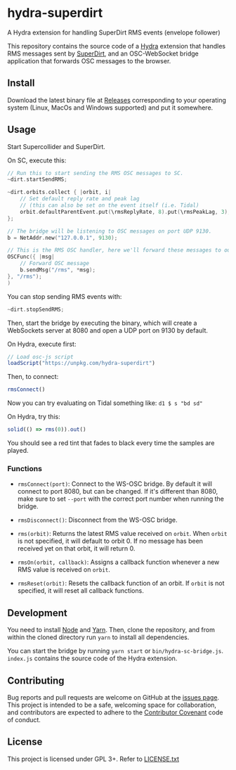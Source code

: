 # hydra-superdirt

A Hydra extension for handling SuperDirt RMS events (envelope follower)

This repository contains the source code of a [Hydra](https://hydra.ojack.xyz/)
extension that handles RMS messages sent by
[SuperDirt](https://github.com/musikinformatik/SuperDirt), and an OSC-WebSocket
bridge application that forwards OSC messages to the browser.

## Install

Download the latest binary file at
[Releases](https://github.com/munshkr/hydra-superdirt/releases) corresponding to
your operating system (Linux, MacOs and Windows supported) and put it somewhere.

## Usage

Start Supercollider and SuperDirt.

On SC, execute this:

```c
// Run this to start sending the RMS OSC messages to SC.
~dirt.startSendRMS;

~dirt.orbits.collect { |orbit, i|
	// Set default reply rate and peak lag
	// (this can also be set on the event itself (i.e. Tidal)
	orbit.defaultParentEvent.put(\rmsReplyRate, 8).put(\rmsPeakLag, 3);
};

// The bridge will be listening to OSC messages on port UDP 9130.
b = NetAddr.new("127.0.0.1", 9130);

// This is the RMS OSC handler, here we'll forward these messages to our bridge
OSCFunc({ |msg|
	// Forward OSC message
	b.sendMsg("/rms", *msg);
}, "/rms");
)
```

You can stop sending RMS events with:

```c
~dirt.stopSendRMS;
```

Then, start the bridge by executing the binary, which will create a WebSockets
server at 8080 and open a UDP port on 9130 by default.

On Hydra, execute first:

```js
// Load osc-js script
loadScript("https://unpkg.com/hydra-superdirt")
```

Then, to connect:

```js
rmsConnect()
```

Now you can try evaluating on Tidal something like: `d1 $ s "bd sd"`

On Hydra, try this:

```js
solid(() => rms(0)).out()
```

You should see a red tint that fades to black every time the samples are played.

### Functions

* `rmsConnect(port)`: Connect to the WS-OSC bridge. By default it will connect
  to port 8080, but can be changed. If it's different than 8080, make sure to
  set `--port` with the correct port number when running the bridge.

* `rmsDisconnect()`: Disconnect from the WS-OSC bridge.

* `rms(orbit)`: Returns the latest RMS value received on `orbit`. When `orbit`
  is not specified, it will default to orbit 0. If no message has been received
  yet on that orbit, it will return 0.

* `rmsOn(orbit, callback)`: Assigns a callback function whenever a new RMS
  value is received on `orbit`.

* `rmsReset(orbit)`: Resets the callback function of an orbit. If `orbit` is not
  specified, it will reset all callback functions.

## Development

You need to install [Node](https://nodejs.org/en/) and
[Yarn](https://yarnpkg.com/).  Then, clone the repository, and from within the
cloned directory run `yarn` to install all dependencies.

You can start the bridge by running `yarn start` or `bin/hydra-sc-bridge.js`.
`index.js` contains the source code of the Hydra extension.

## Contributing

Bug reports and pull requests are welcome on GitHub at the [issues
page](https://github.com/munshkr/hydra-superdirt). This project is intended to
be a safe, welcoming space for collaboration, and contributors are expected to
adhere to the [Contributor Covenant](http://contributor-covenant.org) code of
conduct.

## License

This project is licensed under GPL 3+. Refer to [LICENSE.txt](LICENSE.txt)
